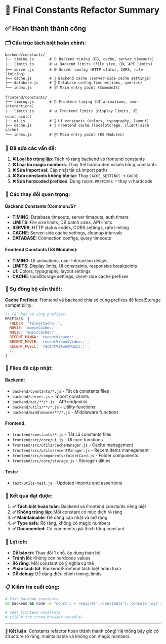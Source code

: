 # 🎯 Final Constants Refactor Summary

## ✅ Hoàn thành thành công

### 🗂️ Cấu trúc tách biệt hoàn chỉnh:

```
backend/constants/
├── timing.js       # ⏰ Backend timing (DB, cache, server timeouts)
├── limits.js       # 📊 Backend limits (file size, DB, API limits)
├── server.js       # 🌐 Server config (HTTP status, CORS, rate limiting)
├── cache.js        # 🔄 Backend cache (server-side cache settings)
├── database.js     # 💾 Database config (connections, queries)
└── index.js        # 📦 Main entry point (CommonJS)

frontend/constants/
├── timing.js       # ⏰ Frontend timing (UI animations, user interactions)
├── limits.js       # 📊 Frontend limits (display limits, UI constraints)
├── ui.js           # 🎨 UI constants (colors, typography, layout)
├── cache.js        # 🔄 Frontend cache (localStorage, client-side cache)
└── index.js        # 📦 Main entry point (ES Modules)
```

### 🔧 Đã sửa các vấn đề:

1. **❌ Loại bỏ trùng lặp**: Tách rõ ràng backend vs frontend constants
2. **❌ Loại bỏ magic numbers**: Thay thế hardcoded values bằng constants
3. **❌ Sửa import sai**: Cập nhật tất cả import paths
4. **❌ Sửa constants không tồn tại**: Thay `CACHE_SETTINGS` → `CACHE`
5. **❌ Sửa hardcoded prefixes**: Dùng `CACHE.PREFIXES.*` thay vì hardcode

### 🎯 Các thay đổi quan trọng:

#### Backend Constants (CommonJS):
- **TIMING**: Database timeouts, server timeouts, auth timers
- **LIMITS**: File size limits, DB batch sizes, API limits
- **SERVER**: HTTP status codes, CORS settings, rate limiting
- **CACHE**: Server-side cache settings, cleanup intervals
- **DATABASE**: Connection configs, query timeouts

#### Frontend Constants (ES Modules):
- **TIMING**: UI animations, user interaction delays
- **LIMITS**: Display limits, UI constraints, responsive breakpoints
- **UI**: Colors, typography, layout settings
- **CACHE**: localStorage settings, client-side cache prefixes

### 🔄 Sự đồng bộ cần thiết:

**Cache Prefixes**: Frontend và backend chia sẻ cùng prefixes để localStorage compatibility:
```javascript
// Cả hai có cùng prefixes:
PREFIXES: {
  FOLDER: 'folderCache::',
  MOVIE: 'movieCache::',
  MUSIC: 'musicCache::',
  RECENT_MANGA: 'recentViewed::',
  RECENT_MOVIE: 'recentViewedVideo::',
  RECENT_MUSIC: 'recentViewedMusic::',
  // ...
}
```

### 📄 Files đã cập nhật:

#### Backend:
- `backend/constants/*.js` - Tất cả constants files
- `backend/server.js` - Import constants
- `backend/api/**/*.js` - API endpoints
- `backend/utils/**/*.js` - Utility functions
- `backend/middleware/**/*.js` - Middleware functions

#### Frontend:
- `frontend/constants/*.js` - Tất cả constants files
- `frontend/src/core/ui.js` - UI core functions
- `frontend/src/utils/cacheManager.js` - Cache management
- `frontend/src/utils/recentManager.js` - Recent items management
- `frontend/src/components/folderCard.js` - Folder components
- `frontend/src/core/storage.js` - Storage utilities

#### Tests:
- `test/utils-test.js` - Updated imports and assertions

### 🎉 Kết quả đạt được:

1. **✅ Tách biệt hoàn toàn**: Backend và Frontend constants riêng biệt
2. **✅ Không trùng lặp**: Mỗi constant có mục đích rõ ràng
3. **✅ Maintainable**: Dễ dàng cập nhật và mở rộng
4. **✅ Type safe**: Rõ ràng, không có magic numbers
5. **✅ Documented**: Có comments giải thích từng constant

### 🚀 Lợi ích:

- **Dễ bảo trì**: Thay đổi 1 chỗ, áp dụng toàn bộ
- **Tránh lỗi**: Không còn hardcode values
- **Rõ ràng**: Mỗi constant có ý nghĩa cụ thể
- **Phân tách tốt**: Backend/Frontend tách biệt hoàn toàn
- **Dễ debug**: Dễ dàng điều chỉnh timing, limits

### 📋 Kiểm tra cuối cùng:

```bash
# Test backend constants
cd backend && node -e "const c = require('./constants'); console.log('✅ Backend OK');"

# Test frontend constants  
# (Kiểm tra trong browser console)
```

---

**🎯 Kết luận**: Constants refactor hoàn thành thành công! Hệ thống bây giờ có structure rõ ràng, maintainable và không còn magic numbers.

